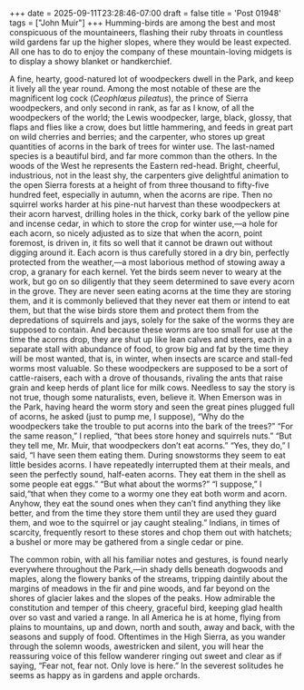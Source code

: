 +++
date = 2025-09-11T23:28:46-07:00
draft = false
title = 'Post 01948'
tags = ["John Muir"]
+++
Humming-birds are among the best and most conspicuous of the mountaineers, flashing their ruby throats in countless wild gardens far up the higher slopes, where they would be least expected. All one has to do to enjoy the company of these mountain-loving midgets is to display a showy blanket or handkerchief.

A fine, hearty, good-natured lot of woodpeckers dwell in the Park, and keep it lively all the year round. Among the most notable of these are the magnificent log cock (_Ceophlœus pileatus_), the prince of Sierra woodpeckers, and only second in rank, as far as I know, of all the woodpeckers of the world; the Lewis woodpecker, large, black, glossy, that flaps and flies like a crow, does but little hammering, and feeds in great part on wild cherries and berries; and the carpenter, who stores up great quantities of acorns in the bark of trees for winter use. The last-named species is a beautiful bird, and far more common than the others. In the woods of the West he represents the Eastern red-head. Bright, cheerful, industrious, not in the least shy, the carpenters give delightful animation to the open Sierra forests at a height of from three thousand to fifty-five hundred feet, especially in autumn, when the acorns are ripe. Then no squirrel works harder at his pine-nut harvest than these woodpeckers at their acorn harvest, drilling holes in the thick, corky bark of the yellow pine and incense cedar, in which to store the crop for winter use,—a hole for each acorn, so nicely adjusted as to size that when the acorn, point foremost, is driven in, it fits so well that it cannot be drawn out without digging around it. Each acorn is thus carefully stored in a dry bin, perfectly protected from the weather,—a most laborious method of stowing away a crop, a granary for each kernel. Yet the birds seem never to weary at the work, but go on so diligently that they seem determined to save every acorn in the grove. They are never seen eating acorns at the time they are storing them, and it is commonly believed that they never eat them or intend to eat them, but that the wise birds store them and protect them from the depredations of squirrels and jays, solely for the sake of the worms they are supposed to contain. And because these worms are too small for use at the time the acorns drop, they are shut up like lean calves and steers, each in a separate stall with abundance of food, to grow big and fat by the time they will be most wanted, that is, in winter, when insects are scarce and stall-fed worms most valuable. So these woodpeckers are supposed to be a sort of cattle-raisers, each with a drove of thousands, rivaling the ants that raise grain and keep herds of plant lice for milk cows. Needless to say the story is not true, though some naturalists, even, believe it. When Emerson was in the Park, having heard the worm story and seen the great pines plugged full of acorns, he asked (just to pump me, I suppose), “Why do the woodpeckers take the trouble to put acorns into the bark of the trees?” “For the same reason,” I replied, “that bees store honey and squirrels nuts.” “But they tell me, Mr. Muir, that woodpeckers don’t eat acorns.” “Yes, they do,” I said, “I have seen them eating them. During snowstorms they seem to eat little besides acorns. I have repeatedly interrupted them at their meals, and seen the perfectly sound, half-eaten acorns. They eat them in the shell as some people eat eggs.” “But what about the worms?” “I suppose,” I said,“that when they come to a wormy one they eat both worm and acorn. Anyhow, they eat the sound ones when they can’t find anything they like better, and from the time they store them until they are used they guard them, and woe to the squirrel or jay caught stealing.” Indians, in times of scarcity, frequently resort to these stores and chop them out with hatchets; a bushel or more may be gathered from a single cedar or pine.

The common robin, with all his familiar notes and gestures, is found nearly everywhere throughout the Park,—in shady dells beneath dogwoods and maples, along the flowery banks of the streams, tripping daintily about the margins of meadows in the fir and pine woods, and far beyond on the shores of glacier lakes and the slopes of the peaks. How admirable the constitution and temper of this cheery, graceful bird, keeping glad health over so vast and varied a range. In all America he is at home, flying from plains to mountains, up and down, north and south, away and back, with the seasons and supply of food. Oftentimes in the High Sierra, as you wander through the solemn woods, awestricken and silent, you will hear the reassuring voice of this fellow wanderer ringing out sweet and clear as if saying, “Fear not, fear not. Only love is here.” In the severest solitudes he seems as happy as in gardens and apple orchards.
